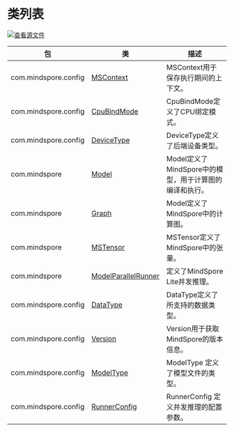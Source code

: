 # 类列表

[![查看源文件](https://mindspore-website.obs.cn-north-4.myhuaweicloud.com/website-images/r1.9/resource/_static/logo_source.png)](https://gitee.com/mindspore/docs/blob/r1.9/docs/lite/api/source_zh_cn/api_java/class_list.md)

| 包                        | 类                                                           | 描述                                                         |
| ------------------------- | ------------------------------------------------------------ | ------------------------------------------------------------ |
| com.mindspore.config | [MSContext](https://www.mindspore.cn/lite/api/zh-CN/r1.9/api_java/mscontext.html) | MSContext用于保存执行期间的上下文。                         |
| com.mindspore.config | [CpuBindMode](https://gitee.com/mindspore/mindspore/blob/r1.9/mindspore/lite/java/src/main/java/com/mindspore/config/CpuBindMode.java) | CpuBindMode定义了CPU绑定模式。                               |
| com.mindspore.config | [DeviceType](https://gitee.com/mindspore/mindspore/blob/r1.9/mindspore/lite/java/src/main/java/com/mindspore/config/DeviceType.java) | DeviceType定义了后端设备类型。                               |
| com.mindspore        | [Model](https://www.mindspore.cn/lite/api/zh-CN/r1.9/api_java/model.html) | Model定义了MindSpore中的模型，用于计算图的编译和执行。 |
| com.mindspore        | [Graph](https://www.mindspore.cn/lite/api/zh-CN/r1.9/api_java/graph.html) | Model定义了MindSpore中的计算图。          |
| com.mindspore        | [MSTensor](https://www.mindspore.cn/lite/api/zh-CN/r1.9/api_java/mstensor.html) | MSTensor定义了MindSpore中的张量。                       |
| com.mindspore        | [ModelParallelRunner](https://www.mindspore.cn/lite/api/zh-CN/r1.9/api_java/model_parallel_runner.html) | 定义了MindSpore Lite并发推理。                       |
| com.mindspore.config  | [DataType](https://gitee.com/mindspore/mindspore/blob/r1.9/mindspore/lite/java/src/main/java/com/mindspore/config/DataType.java) | DataType定义了所支持的数据类型。                             |
| com.mindspore.config   | [Version](https://gitee.com/mindspore/mindspore/blob/r1.9/mindspore/lite/java/src/main/java/com/mindspore/config/Version.java) | Version用于获取MindSpore的版本信息。                    |
| com.mindspore.config   | [ModelType](https://gitee.com/mindspore/mindspore/blob/r1.9/mindspore/lite/java/src/main/java/com/mindspore/config/ModelType.java) | ModelType 定义了模型文件的类型。                    |
| com.mindspore.config   | [RunnerConfig](https://gitee.com/mindspore/mindspore/blob/r1.9/mindspore/lite/java/src/main/java/com/mindspore/config/RunnerConfig.java) | RunnerConfig 定义并发推理的配置参数。                    |
